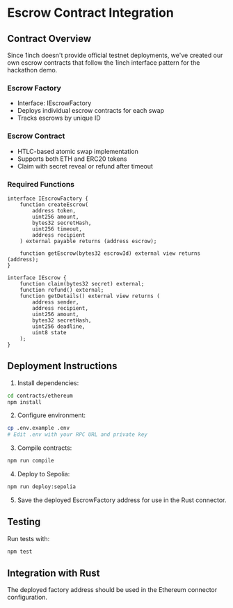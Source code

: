 # Escrow Contract Integration

## Contract Overview

Since 1inch doesn't provide official testnet deployments, we've created our own escrow contracts that follow the 1inch interface pattern for the hackathon demo.

### Escrow Factory
- Interface: IEscrowFactory
- Deploys individual escrow contracts for each swap
- Tracks escrows by unique ID

### Escrow Contract
- HTLC-based atomic swap implementation
- Supports both ETH and ERC20 tokens
- Claim with secret reveal or refund after timeout

### Required Functions
```solidity
interface IEscrowFactory {
    function createEscrow(
        address token,
        uint256 amount,
        bytes32 secretHash,
        uint256 timeout,
        address recipient
    ) external payable returns (address escrow);

    function getEscrow(bytes32 escrowId) external view returns (address);
}

interface IEscrow {
    function claim(bytes32 secret) external;
    function refund() external;
    function getDetails() external view returns (
        address sender,
        address recipient,
        uint256 amount,
        bytes32 secretHash,
        uint256 deadline,
        uint8 state
    );
}
```

## Deployment Instructions

1. Install dependencies:
```bash
cd contracts/ethereum
npm install
```

2. Configure environment:
```bash
cp .env.example .env
# Edit .env with your RPC URL and private key
```

3. Compile contracts:
```bash
npm run compile
```

4. Deploy to Sepolia:
```bash
npm run deploy:sepolia
```

5. Save the deployed EscrowFactory address for use in the Rust connector.

## Testing

Run tests with:
```bash
npm test
```

## Integration with Rust
The deployed factory address should be used in the Ethereum connector configuration.
